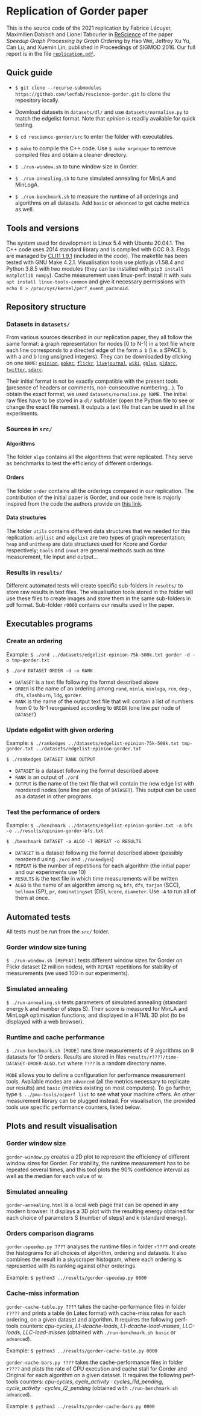 # Replication of Gorder paper

This is the source code of the 2021 replication by Fabrice Lécuyer, Maximilien Dabisch and Lionel Tabourier in [ReScience](https://github.com/ReScience/submissions/issues/52) of the paper _Speedup Graph Processing by Graph Ordering_ by Hao Wei, Jeffrey Xu Yu, Can Lu, and Xuemin Lin, published in Proceedings of SIGMOD 2016. Our full report is in the file [`replication.pdf`](https://raw.githubusercontent.com/lecfab/rescience-gorder/main/replication.pdf).


## Quick guide
* `$ git clone --recurse-submodules https://github.com/lecfab/rescience-gorder.git` to clone the repository locally.

* Download datasets in `datasets/dl/` and use `datasets/normalise.py` to match the edgelist format. Note that _epinion_ is readily available for quick testing.

* `$ cd rescience-gorder/src` to enter the folder with executables.

* `$ make` to compile the C++ code. Use `$ make mrproper` to remove compiled files and obtain a cleaner directory.

* `$ ./run-window.sh` to tune window size in Gorder.

* `$ ./run-annealing.sh` to tune simulated annealing for MinLA and MinLogA.

* `$ ./run-benchmark.sh` to measure the runtime of all orderings and algorithms on all datasets. Add `basic` or `advanced` to get cache metrics as well.

## Tools and versions
The system used for development is Linux 5.4 with Ubuntu 20.04.1. The C++ code uses 2014 standard library and is compiled with GCC 9.3. Flags are managed by [CLI11 1.9.1](https://github.com/CLIUtils/CLI11) (included in the code). The makefile has been tested with GNU Make 4.2.1. Visualisation tools use plotly.js v1.58.4 and Python 3.8.5 with two modules (they can be installed with `pip3 install matplotlib numpy`). Cache measurement uses linux-perf: install it with `sudo apt install linux-tools-common` and give it necessary permissions with `echo 0 > /proc/sys/kernel/perf_event_paranoid`.


## Repository structure
### Datasets in `datasets/`
From various sources described in our replication paper, they all follow the same format: a graph representation for nodes [0 to N-1] in a text file where each line corresponds to a directed edge of the form `a b` (i.e. a SPACE b, with a and b long unsigned integers). They can be downloaded by clicking on one `NAME`: [`epinion`](http://snap.stanford.edu/data/soc-Epinions1.txt.gz),
[`pokec`](http://snap.stanford.edu/data/soc-pokec-relationships.txt.gz),
[`flickr`](http://socialnetworks.mpi-sws.mpg.de/data/flickr-growth.txt.gz),
[`livejournal`](http://snap.stanford.edu/data/soc-LiveJournal1.txt.gz),
[`wiki`](http://konect.cc/files/download.tsv.wikipedia_link_en.tar.bz2),
[`gplus`](https://drive.google.com/file/d/0B5ok9oCZslVoYXVDM1hUakhRWWM/view),
[`pldarc`](http://data.dws.informatik.uni-mannheim.de/hyperlinkgraph/2012-08/pld-arc.gz),
[`twitter`](http://an.kaist.ac.kr/~haewoon/release/twitter_social_graph/twitter_rv.tar.gz),
[`sdarc`](http://data.dws.informatik.uni-mannheim.de/hyperlinkgraph/2012-08/sd1-arc.gz).

Their initial format is not be exactly compatible with the present tools (presence of headers or comments, non-consecutive numbering...). To obtain the exact format, we used `datasets/normalise.py NAME`.
The initial raw files have to be stored in a `dl/` subfolder (open the Python file to see or change the exact file names). It outputs a text file that can be used in all the experiments.

### Sources in `src/`
#### Algorithms
The folder `algo` contains all the algorithms that were replicated. They serve as benchmarks to test the efficiency of different orderings.

#### Orders
The folder `order` contains all the orderings compared in our replication. The contribution of the initial paper is Gorder, and our code here is majorly inspired from the code the authors provide on [this link](https://github.com/datourat/Gorder).

#### Data structures
The folder `utils` contains different data structures that we needed for this replication: `adjlist` and `edgelist` are two types of graph representation; `heap` and `unitheap` are data structures used for Kcore and Gorder respectively; `tools` and `inout` are general methods such as time measurement, file input and output...

### Results in `results/`
Different automated tests will create specific sub-folders in `results/` to store raw results in text files. The visualisation tools stored in the folder will use these files to create images and store them in the same sub-folders in pdf format. Sub-folder `r0000` contains our results used in the paper.


## Executables programs

### Create an ordering
Example: `$ ./ord ../datasets/edgelist-epinion-75k-508k.txt gorder -d -o tmp-gorder.txt`

`$ ./ord DATASET ORDER -d -o RANK`

-   `DATASET` is a text file following the format described above
-   `ORDER` is the name of an ordering among `rand`, `minla`, `minloga`, `rcm`, `deg-`, `dfs`, `slashburn`, `ldg`, `gorder`.
-   `RANK` is the name of the output text file that will contain a list of numbers from 0 to N-1 reorganised according to `ORDER` (one line per node of `DATASET`)

### Update edgelist with given ordering
Example: `$ ./rankedges ../datasets/edgelist-epinion-75k-508k.txt tmp-gorder.txt ../datasets/edgelist-epinion-gorder.txt`

`$ ./rankedges DATASET RANK OUTPUT`

-   `DATASET` is a dataset following the format described above
-   `RANK` is an output of `./ord`
-   `OUTPUT` is the name of the text file that will contain the new edge list with reordered nodes (one line per edge of `DATASET`). This output can be used as a dataset in other programs.

### Test the performance of orders
Example: `$ ./benchmark ../datasets/edgelist-epinion-gorder.txt -a bfs -o ../results/epinion-gorder-bfs.txt`

`$ ./benchmark DATASET -a ALGO -l REPEAT -o RESULTS`

-   `DATASET` is a dataset following the format described above (possibly reordered using `./ord` and `./rankedges`)
-   `REPEAT` is the number of repetitions for each algorithm (the initial paper and our experiments use 10)
-   `RESULTS` is the text file in which time measurements will be written
-   `ALGO` is the name of an algorithm among `nq`, `bfs`, `dfs`, `tarjan` (SCC), `bellman` (SP), `pr`, `dominatingset` (DS), `kcore`, `diameter`. Use `-A` to run all of them at once.


## Automated tests
All tests must be run from the `src/` folder.

### Gorder window size tuning
`$ ./run-window.sh [REPEAT]` tests different window sizes for Gorder on Flickr dataset (2 million nodes), with `REPEAT` repetitions for stability of measurements (we used 100 in our experiments).

### Simulated annealing
`$ ./run-annealing.sh` tests parameters of simulated annealing (standard energy k and number of steps S). Their score is measured for MinLA and MinLogA optimisation functions, and displayed in a HTML 3D plot (to be displayed with a web browser).

### Runtime and cache performance
`$ ./run-benchmark.sh [MODE]` runs time measurements of 9 algorithms on 9 datasets for 10 orders. Results are stored in files `results/r????/time-DATASET-ORDER-ALGO.txt` where `????` is a random directory name.

`MODE` allows you to define a configuration for performance measurement tools. Available modes are `advanced` (all the metrics necessary to replicate our results) and `basic` (metrics existing on most computers). To go further, type `$ ../pmu-tools/ocperf list` to see what your machine offers. An other measurement library can be plugged instead. For visualisation, the provided tools use specific performance counters, listed below.


## Plots and result visualisation

### Gorder window size
`gorder-window.py` creates a 2D plot to represent the efficiency of different window sizes for Gorder. For stability, the runtime measurement has to be repeated several times, and this tool plots the 90% confidence interval as well as the median for each value of w.

### Simulated annealing
`gorder-annealing.html` is a local web page that can be opened in any modern browser. It displays a 3D plot with the resulting energy obtained for each choice of parameters S (number of steps) and k (standard energy).

### Orders comparison diagrams
`gorder-speedup.py ????` analyses the runtime files in folder `r????` and create the histograms for all choices of algorithm, ordering and datasets. It also combines the result in a skyscraper histogram, where each ordering is represented with its ranking against other orderings.

Example: `$ python3 ../results/gorder-speedup.py 0000`

### Cache-miss information
`gorder-cache-table.py ????` takes the cache-performance files in folder `r????` and prints a table (in Latex format) with cache-miss rates for each ordering, on a given dataset and algorithm. It requires the following perf-tools counters: _cpu-cycles_, _L1-dcache-loads_, _L1-dcache-load-misses_, _LLC-loads_, _LLC-load-misses_ (obtained with `./run-benchmark.sh basic` or `advanced`).

Example: `$ python3 ../results/gorder-cache-table.py 0000`

`gorder-cache-bars.py ????` takes the cache-performance files in folder `r????` and plots the rate of CPU execution and cache stall for Gorder and Original for each algorithm on a given dataset. It requires the following perf-tools counters: _cpu-cycles_, _cycle_activity ⋅ cycles_l1d_pending_, _cycle_activity ⋅ cycles_l2_pending_ (obtained with `./run-benchmark.sh advanced`).

Example: `$ python3 ../results/gorder-cache-bars.py 0000`
